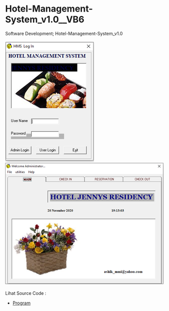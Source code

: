 # Hotel-Management-System_v1.0__VB6
Software Development; Hotel-Management-System_v1.0<br><br>
<img src="https://github.com/RizkyKhapidsyah/Hotel-Management-System_v1.0__VB6/blob/main/result/001.PNG">
<img src="https://github.com/RizkyKhapidsyah/Hotel-Management-System_v1.0__VB6/blob/main/result/002.PNG"><br><br>
Lihat Source Code : <br>
- <a href="https://github.com/RizkyKhapidsyah/Hotel-Management-System_v1.0__VB6">Program</a>

